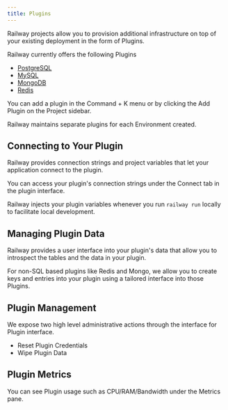 ```yaml
---
title: Plugins
---
```


Railway projects allow you to provision additional infrastructure on top of your existing deployment in the form of Plugins.

Railway currently offers the following Plugins

- [PostgreSQL](/plugins/postgresql)
- [MySQL](/plugins/mysql)
- [MongoDB](/plugins/mongodb)
- [Redis](/plugins/redis)

You can add a plugin in the Command + K menu or by clicking the Add Plugin on the Project sidebar.

Railway maintains separate plugins for each Environment created.

## Connecting to Your Plugin

Railway provides connection strings and project variables that let your application connect to the plugin.

You can access your plugin's connection strings under the Connect tab in the plugin interface.

Railway injects your plugin variables whenever you run `railway run` locally to facilitate local development.

## Managing Plugin Data

Railway provides a user interface into your plugin's data that allow you to introspect the tables and the data in your plugin.

For non-SQL based plugins like Redis and Mongo, we allow you to create keys and entries into your plugin using a tailored interface into those Plugins.

## Plugin Management

We expose two high level administrative actions through the interface for Plugin interface.

- Reset Plugin Credentials
- Wipe Plugin Data

## Plugin Metrics

You can see Plugin usage such as CPU/RAM/Bandwidth under the Metrics pane.
